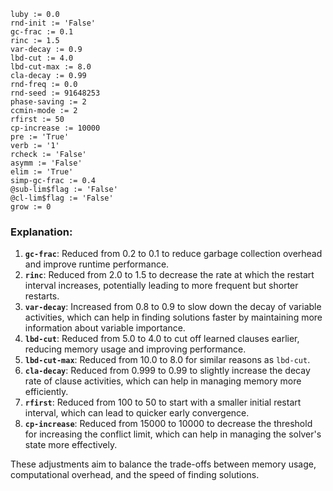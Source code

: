 ```plaintext
luby := 0.0
rnd-init := 'False'
gc-frac := 0.1
rinc := 1.5
var-decay := 0.9
lbd-cut := 4.0
lbd-cut-max := 8.0
cla-decay := 0.99
rnd-freq := 0.0
rnd-seed := 91648253
phase-saving := 2
ccmin-mode := 2
rfirst := 50
cp-increase := 10000
pre := 'True'
verb := '1'
rcheck := 'False'
asymm := 'False'
elim := 'True'
simp-gc-frac := 0.4
@sub-lim$flag := 'False'
@cl-lim$flag := 'False'
grow := 0
```

### Explanation:
1. **`gc-frac`**: Reduced from 0.2 to 0.1 to reduce garbage collection overhead and improve runtime performance.
2. **`rinc`**: Reduced from 2.0 to 1.5 to decrease the rate at which the restart interval increases, potentially leading to more frequent but shorter restarts.
3. **`var-decay`**: Increased from 0.8 to 0.9 to slow down the decay of variable activities, which can help in finding solutions faster by maintaining more information about variable importance.
4. **`lbd-cut`**: Reduced from 5.0 to 4.0 to cut off learned clauses earlier, reducing memory usage and improving performance.
5. **`lbd-cut-max`**: Reduced from 10.0 to 8.0 for similar reasons as `lbd-cut`.
6. **`cla-decay`**: Reduced from 0.999 to 0.99 to slightly increase the decay rate of clause activities, which can help in managing memory more efficiently.
7. **`rfirst`**: Reduced from 100 to 50 to start with a smaller initial restart interval, which can lead to quicker early convergence.
8. **`cp-increase`**: Reduced from 15000 to 10000 to decrease the threshold for increasing the conflict limit, which can help in managing the solver's state more effectively.

These adjustments aim to balance the trade-offs between memory usage, computational overhead, and the speed of finding solutions.